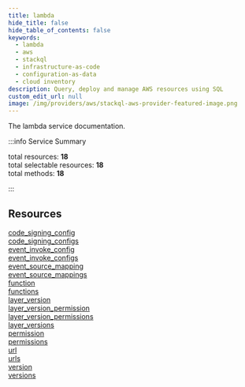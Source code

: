 ```yaml
---
title: lambda
hide_title: false
hide_table_of_contents: false
keywords:
  - lambda
  - aws
  - stackql
  - infrastructure-as-code
  - configuration-as-data
  - cloud inventory
description: Query, deploy and manage AWS resources using SQL
custom_edit_url: null
image: /img/providers/aws/stackql-aws-provider-featured-image.png
---
```


The lambda service documentation.

:::info Service Summary

<div class="row">
<div class="providerDocColumn">
<span>total resources:&nbsp;<b>18</b></span><br />
<span>total selectable resources:&nbsp;<b>18</b></span><br />
<span>total methods:&nbsp;<b>18</b></span><br />
</div>
</div>

:::

## Resources
<div class="row">
<div class="providerDocColumn">
<a href="/providers/aws/lambda/code_signing_config/">code_signing_config</a><br />
<a href="/providers/aws/lambda/code_signing_configs/">code_signing_configs</a><br />
<a href="/providers/aws/lambda/event_invoke_config/">event_invoke_config</a><br />
<a href="/providers/aws/lambda/event_invoke_configs/">event_invoke_configs</a><br />
<a href="/providers/aws/lambda/event_source_mapping/">event_source_mapping</a><br />
<a href="/providers/aws/lambda/event_source_mappings/">event_source_mappings</a><br />
<a href="/providers/aws/lambda/function/">function</a><br />
<a href="/providers/aws/lambda/functions/">functions</a><br />
<a href="/providers/aws/lambda/layer_version/">layer_version</a>
</div>
<div class="providerDocColumn">
<a href="/providers/aws/lambda/layer_version_permission/">layer_version_permission</a><br />
<a href="/providers/aws/lambda/layer_version_permissions/">layer_version_permissions</a><br />
<a href="/providers/aws/lambda/layer_versions/">layer_versions</a><br />
<a href="/providers/aws/lambda/permission/">permission</a><br />
<a href="/providers/aws/lambda/permissions/">permissions</a><br />
<a href="/providers/aws/lambda/url/">url</a><br />
<a href="/providers/aws/lambda/urls/">urls</a><br />
<a href="/providers/aws/lambda/version/">version</a><br />
<a href="/providers/aws/lambda/versions/">versions</a>
</div>
</div>